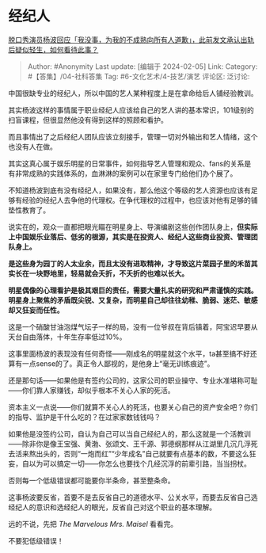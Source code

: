 # 经纪人
[脱口秀演员杨波回应「我没事，为我的不成熟向所有人道歉」，此前发文承认出轨后疑似轻生，如何看待此事？](https://www.zhihu.com/question/642884971/answer/3387497549)

> Author: #Anonymity
> Last update: [编辑于 2024-02-05]
> Link:
> Category:  #【答集】/04-社科答集
> Tag: #6-文化艺术/4-技艺/演艺 
> 评论区:
> 泛讨论:

中国很缺专业的经纪人，所以中国的艺人某种程度上是在拿命给后人铺经验教训。

其实杨波这样的事情属于职业经纪人应该给自己的艺人讲的基本常识，101级别的扫盲课程，但很显然他没有得到这样的照顾和看护。

而且事情出了之后经纪人团队应该立刻接手，管理一切对外输出和艺人情绪，这个也没有人在做。

其实这真心属于娱乐明星的日常事件，如何指导艺人管理和观众、fans的关系是有非常成熟的实践体系的，血淋淋的案例可以在家里专门给他们办个展了。

不知道杨波到底有没有经纪人，如果没有，那么他这个等级的艺人资源也应该有足够有经验的经纪人去争他的代理权。在争代理权的过程中，也应该对他有足够的铺垫性教育了。

说实在的，观众一直都把眼光瞄在明星身上、导演编剧这些创作团队身上，**但实际上中国娱乐业落后、低劣的根源，其实是在投资人、经纪人这些商业投资、管理团队身上。**

**是这些身为园丁的人太业余，而且太没有进取精神，才导致这片菜园子里的禾苗其实长在一块野地里，轻易就会夭折，不夭折的也难以长大。**

**明星偶像的心理看护是极其艰巨的责任，需要大量扎实的研究和严肃谨慎的实践。明星身上聚焦的矛盾既尖锐、又复杂，而明星自己却往往幼稚、脆弱、迷茫、敏感却又狂妄而任性。**

这是一个硝酸甘油泡煤气坛子一样的局，没有一位爷叔在背后镇着，阿宝迟早要从天台自由落体，十年生存率低过10%。

这事里面杨波的表现没有任何奇怪——刚成名的明星就这个水平，ta甚至搞不好还算有一点sense的了。真正令人鄙视的，是他身上“毫无训练痕迹”。

还是那句话——如果他是有签约公司的，这家公司的职业操守、专业水准堪称可耻——你们靠人家赚钱，却似乎根本不关心人家的死活。

资本主义一点说——你们就算不关心人的死活，也要关心自己的资产安全吧？你们的指导、监护是干什么吃的？在过家家数钱钱吗？

如果他是没签约公司，自认为自己可以当自己经纪人的，那么这就是一个活教训——除非你是像王宝强、黄渤、张颂文、王千源、郭德纲那样从江湖里几沉几浮死去活来熬出头的，否则“一炮而红”“少年成名”自己就要有点基本的数，不要这么狂妄，自以为可以搞定一切——你怎么也要找个几经沉浮的前辈引路，当当拐杖。

否则每一个低级错误都可能要你半条命，甚至整条命。

这事杨波要反省，首要不是去反省自己的道德水平、公关水平，而要去反省自己选经纪人的意识和选经纪人的眼光，反省自己对这个职业的基本理解。

远的不说，先把 _The Marvelous Mrs. Maisel_ 看看完。

不要犯低级错误！
